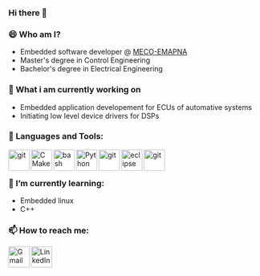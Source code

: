 ### Hi there 👋
### 😄 Who am I?

-   Embedded software developer @ [MECO-EMAPNA](https://www.emapna.com/en)
-   Master's degree in Control Engineering
-   Bachelor's degree in Electrical Engineering

### 🔭 What i am currently working on

-  Embedded application developement for ECUs of automative systems
-  Initiating low level device drivers for DSPs 

### 🔨 Languages and Tools:

<a href="https://en.wikipedia.org/wiki/C_(programming_language)" target="_blank"> <img src="https://raw.githubusercontent.com/bablubambal/All_logo_and_pictures/1ac69ce5fbc389725f16f989fa53c62d6e1b4883/programming%20languages/c.svg" align="left" alt="git" height='42px'/> </a>
<a href="https://cmake.org/" target="_blank"> <img src="https://upload.wikimedia.org/wikipedia/commons/thumb/1/13/Cmake.svg/64px-Cmake.svg.png?20230330192932" align="left" alt="CMake" height='42px'/> </a>
<a href="https://en.wikipedia.org/wiki/Bash_(Unix_shell)" target="_blank"> <img src="https://github.com/bablubambal/All_logo_and_pictures/blob/main/programming%20languages/bash.svg" align="left" alt="bash" height='42px'/> </a>
<a href="https://www.python.org" target="_blank"><img align="left" alt="Python" height ="42px" src="https://raw.githubusercontent.com/rahul-jha98/github_readme_icons/main/language_and_tools/square/python/python.svg"></a>
<a href="https://code.visualstudio.com/" target="_blank"> <img src="https://raw.githubusercontent.com/bablubambal/All_logo_and_pictures/62487087dc4f4f5efee637addbc67a16dd374bf6/text%20editors/vscode.svg" align="left" alt="git" height='42px'/> </a>
<a href="https://www.eclipse.org/" target="_blank"> <img src="https://www.eclipse.org/downloads/assets/public/images/logo-eclipse.png" align="left" alt="eclipse" height='42px'/> </a>
<a href="https://git-scm.com/" target="_blank"> <img src="https://raw.githubusercontent.com/rahul-jha98/github_readme_icons/main/language_and_tools/square/git-scm/git-scm.svg" align="left" alt="git" height='42px'/> </a>


<br>
<br>

### 🌱 I’m currently learning:
-   Embedded linux
-   C++

### 📫 How to reach me:

<a href="mailto:ah.safari1995@gmail.com" target="_blank"> <img src="https://github.com/bablubambal/All_logo_and_pictures/blob/main/social%20icons/gmail.svg" align="left" alt="Gmail" height='42px'/> </a>
<a href="https://www.linkedin.com/in/amirhossein-safari-b23822b3/" target="_blank"> <img src="https://github.com/bablubambal/All_logo_and_pictures/blob/main/social%20icons/linkedin.svg" align="left" alt="LinkedIn" height='42px'/> </a>
